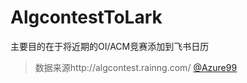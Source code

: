 # AlgcontestToLark
主要目的在于将近期的OI/ACM竞赛添加到飞书日历

> 数据来源http://algcontest.rainng.com/
> [@Azure99](https://github.com/Azure99/AlgContestInfo)